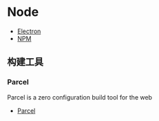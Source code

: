 # Node

- [Electron](./electron.md)
- [NPM](./npm.md)

## 构建工具

### Parcel

Parcel is a zero configuration build tool for the web

- [Parcel](https://parceljs.org/docs/)